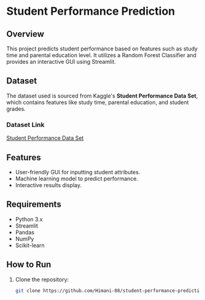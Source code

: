 # Student Performance Prediction

## Overview
This project predicts student performance based on features such as study time and parental education level. It utilizes a Random Forest Classifier and provides an interactive GUI using Streamlit.

## Dataset
The dataset used is sourced from Kaggle's **Student Performance Data Set**, which contains features like study time, parental education, and student grades.

### Dataset Link
[Student Performance Data Set](https://www.kaggle.com/datasets/uciml/student-alcohol-consumption)

## Features
- User-friendly GUI for inputting student attributes.
- Machine learning model to predict performance.
- Interactive results display.

## Requirements
- Python 3.x
- Streamlit
- Pandas
- NumPy
- Scikit-learn

## How to Run
1. Clone the repository:
   ```bash
   git clone https://github.com/Himani-08/student-performance-prediction.git
   
